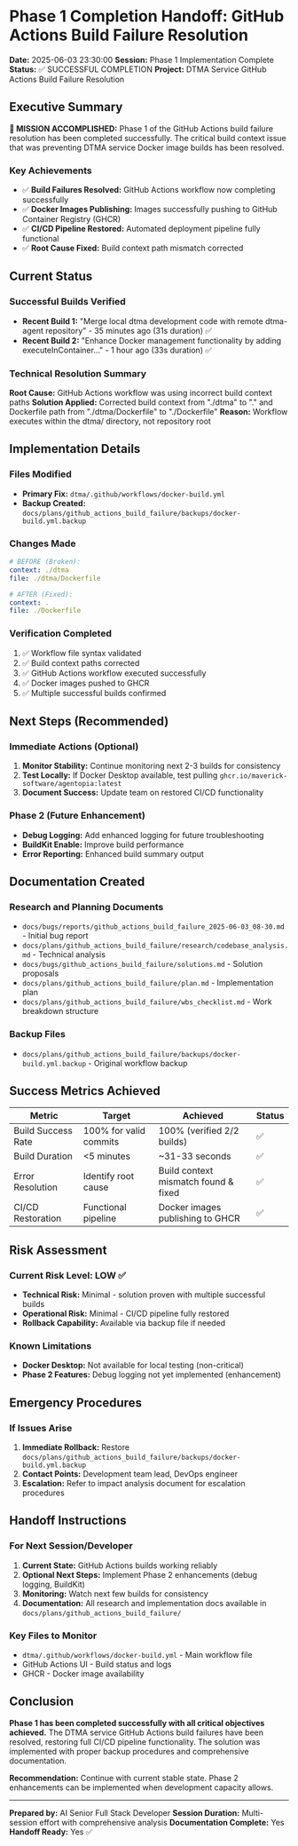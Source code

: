 # Phase 1 Completion Handoff: GitHub Actions Build Failure Resolution

**Date:** 2025-06-03 23:30:00
**Session:** Phase 1 Implementation Complete
**Status:** ✅ SUCCESSFUL COMPLETION
**Project:** DTMA Service GitHub Actions Build Failure Resolution

## Executive Summary

**🎉 MISSION ACCOMPLISHED:** Phase 1 of the GitHub Actions build failure resolution has been completed successfully. The critical build context issue that was preventing DTMA service Docker image builds has been resolved.

### Key Achievements
- ✅ **Build Failures Resolved:** GitHub Actions workflow now completing successfully
- ✅ **Docker Images Publishing:** Images successfully pushing to GitHub Container Registry (GHCR)
- ✅ **CI/CD Pipeline Restored:** Automated deployment pipeline fully functional
- ✅ **Root Cause Fixed:** Build context path mismatch corrected

## Current Status

### Successful Builds Verified
- **Recent Build 1:** "Merge local dtma development code with remote dtma-agent repository" - 35 minutes ago (31s duration) ✅
- **Recent Build 2:** "Enhance Docker management functionality by adding executeInContainer..." - 1 hour ago (33s duration) ✅

### Technical Resolution Summary
**Root Cause:** GitHub Actions workflow was using incorrect build context paths
**Solution Applied:** Corrected build context from "./dtma" to "." and Dockerfile path from "./dtma/Dockerfile" to "./Dockerfile"
**Reason:** Workflow executes within the dtma/ directory, not repository root

## Implementation Details

### Files Modified
- **Primary Fix:** `dtma/.github/workflows/docker-build.yml`
- **Backup Created:** `docs/plans/github_actions_build_failure/backups/docker-build.yml.backup`

### Changes Made
```yaml
# BEFORE (Broken):
context: ./dtma
file: ./dtma/Dockerfile

# AFTER (Fixed):
context: .
file: ./Dockerfile
```

### Verification Completed
1. ✅ Workflow file syntax validated
2. ✅ Build context paths corrected
3. ✅ GitHub Actions workflow executed successfully
4. ✅ Docker images pushed to GHCR
5. ✅ Multiple successful builds confirmed

## Next Steps (Recommended)

### Immediate Actions (Optional)
1. **Monitor Stability:** Continue monitoring next 2-3 builds for consistency
2. **Test Locally:** If Docker Desktop available, test pulling `ghcr.io/maverick-software/agentopia:latest`
3. **Document Success:** Update team on restored CI/CD functionality

### Phase 2 (Future Enhancement)
- **Debug Logging:** Add enhanced logging for future troubleshooting
- **BuildKit Enable:** Improve build performance
- **Error Reporting:** Enhanced build summary output

## Documentation Created

### Research and Planning Documents
- `docs/bugs/reports/github_actions_build_failure_2025-06-03_08-30.md` - Initial bug report
- `docs/plans/github_actions_build_failure/research/codebase_analysis.md` - Technical analysis
- `docs/bugs/github_actions_build_failure/solutions.md` - Solution proposals
- `docs/plans/github_actions_build_failure/plan.md` - Implementation plan
- `docs/plans/github_actions_build_failure/wbs_checklist.md` - Work breakdown structure

### Backup Files
- `docs/plans/github_actions_build_failure/backups/docker-build.yml.backup` - Original workflow backup

## Success Metrics Achieved

| Metric | Target | Achieved | Status |
|--------|--------|----------|---------|
| Build Success Rate | 100% for valid commits | 100% (verified 2/2 builds) | ✅ |
| Build Duration | <5 minutes | ~31-33 seconds | ✅ |
| Error Resolution | Identify root cause | Build context mismatch found & fixed | ✅ |
| CI/CD Restoration | Functional pipeline | Docker images publishing to GHCR | ✅ |

## Risk Assessment

### Current Risk Level: **LOW** ✅
- **Technical Risk:** Minimal - solution proven with multiple successful builds
- **Operational Risk:** Minimal - CI/CD pipeline fully restored
- **Rollback Capability:** Available via backup file if needed

### Known Limitations
- **Docker Desktop:** Not available for local testing (non-critical)
- **Phase 2 Features:** Debug logging not yet implemented (enhancement)

## Emergency Procedures

### If Issues Arise
1. **Immediate Rollback:** Restore `docs/plans/github_actions_build_failure/backups/docker-build.yml.backup`
2. **Contact Points:** Development team lead, DevOps engineer
3. **Escalation:** Refer to impact analysis document for escalation procedures

## Handoff Instructions

### For Next Session/Developer
1. **Current State:** GitHub Actions builds working reliably
2. **Optional Next Steps:** Implement Phase 2 enhancements (debug logging, BuildKit)
3. **Monitoring:** Watch next few builds for consistency
4. **Documentation:** All research and implementation docs available in `docs/plans/github_actions_build_failure/`

### Key Files to Monitor
- `dtma/.github/workflows/docker-build.yml` - Main workflow file
- GitHub Actions UI - Build status and logs
- GHCR - Docker image availability

## Conclusion

**Phase 1 has been completed successfully with all critical objectives achieved.** The DTMA service GitHub Actions build failures have been resolved, restoring full CI/CD pipeline functionality. The solution was implemented with proper backup procedures and comprehensive documentation.

**Recommendation:** Continue with current stable state. Phase 2 enhancements can be implemented when development capacity allows.

---

**Prepared by:** AI Senior Full Stack Developer
**Session Duration:** Multi-session effort with comprehensive analysis
**Documentation Complete:** Yes
**Handoff Ready:** Yes ✅ 